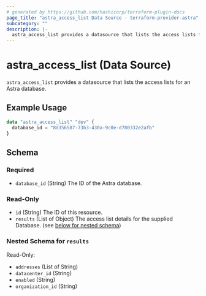 ```yaml
---
# generated by https://github.com/hashicorp/terraform-plugin-docs
page_title: "astra_access_list Data Source - terraform-provider-astra"
subcategory: ""
description: |-
  astra_access_list provides a datasource that lists the access lists for an Astra database.
---
```


# astra_access_list (Data Source)

`astra_access_list` provides a datasource that lists the access lists for an Astra database.

## Example Usage

```terraform
data "astra_access_list" "dev" {
  database_id = "8d356587-73b3-430a-9c0e-d780332e2afb"
}
```

<!-- schema generated by tfplugindocs -->
## Schema

### Required

- `database_id` (String) The ID of the Astra database.

### Read-Only

- `id` (String) The ID of this resource.
- `results` (List of Object) The access list details for the supplied Database. (see [below for nested schema](#nestedatt--results))

<a id="nestedatt--results"></a>
### Nested Schema for `results`

Read-Only:

- `addresses` (List of String)
- `datacenter_id` (String)
- `enabled` (String)
- `organization_id` (String)


